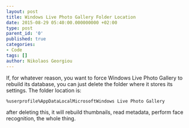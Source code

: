 ```yaml
---
layout: post
title: Windows Live Photo Gallery Folder Location
date: 2015-08-29 05:40:00.000000000 +02:00
type: post
parent_id: '0'
published: true
categories:
- Code
tags: []
author: Nikolaos Georgiou
---
```


If, for whatever reason, you want to force Windows Live Photo Gallery to rebuild its database, you can just delete the folder where it stores its settings. The folder location is:

```
%userprofile%AppDataLocalMicrosoftWindows Live Photo Gallery
```

after deleting this, it will rebuild thumbnails, read metadata, perform face recognition, the whole thing.
